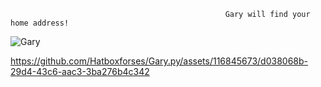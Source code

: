                                                     Gary will find your home address!

![Gary](https://github.com/Hatboxforses/Gary.py/assets/116845673/55af812d-65f3-4119-99ed-4f0e897dcb8f) 

https://github.com/Hatboxforses/Gary.py/assets/116845673/d038068b-29d4-43c6-aac3-3ba276b4c342
